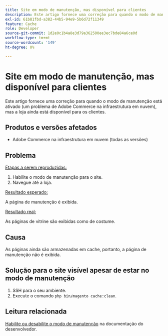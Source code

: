 ```yaml
---
title: Site em modo de manutenção, mas disponível para clientes
description: Este artigo fornece uma correção para quando o modo de manutenção está ativado (um problema de Adobe Commerce na infraestrutura em nuvem), mas a loja ainda está disponível para os clientes.
exl-id: 61b81fbd-a382-44b5-94e9-5b6d72f11349
feature: Cache
role: Developer
source-git-commit: 1d2e0c1b4a8e3d79a362500ee3ec7bde84a6ce0d
workflow-type: tm+mt
source-wordcount: '149'
ht-degree: 0%

---
```


# Site em modo de manutenção, mas disponível para clientes

Este artigo fornece uma correção para quando o modo de manutenção está ativado (um problema de Adobe Commerce na infraestrutura em nuvem), mas a loja ainda está disponível para os clientes.

## Produtos e versões afetados

* Adobe Commerce na infraestrutura em nuvem (todas as versões)

## Problema

<u>Etapas a serem reproduzidas:</u>

1. Habilite o modo de manutenção para o site.
1. Navegue até a loja.

<u>Resultado esperado:</u>

A página de manutenção é exibida.

<u>Resultado real:</u>

As páginas de vitrine são exibidas como de costume.

## Causa

As páginas ainda são armazenadas em cache, portanto, a página de manutenção não é exibida.

## Solução para o site visível apesar de estar no modo de manutenção

1. SSH para o seu ambiente.
1. Execute o comando `php bin/magento cache:clean`.

## Leitura relacionada

[Habilite ou desabilite o modo de manutenção](https://devdocs.magento.com/guides/v2.3/install-gde/install/cli/install-cli-subcommands-maint.html) na documentação do desenvolvedor.
